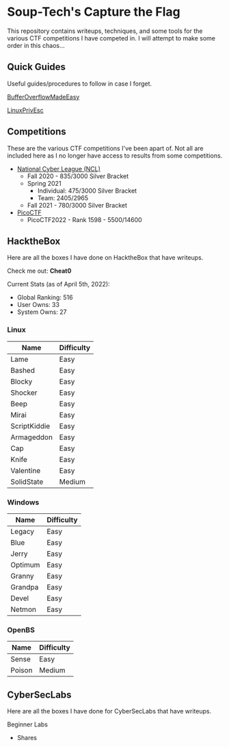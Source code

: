 # Soup-Tech's Capture the Flag
This repository contains writeups, techniques, and some tools for the various CTF competitions I have competed in. I will attempt to make some order in this chaos...

## Quick Guides
Useful guides/procedures to follow in case I forget.

[BufferOverflowMadeEasy](#)

[LinuxPrivEsc](#)

## Competitions
These are the various CTF competitions I've been apart of. Not all are included here as I no longer have access to results from some competitions.

- [National Cyber League (NCL)](https://cyberskyline.com/)
	- Fall 2020 - 835/3000 Silver Bracket
	- Spring 2021
		- Individual: 475/3000 Silver Bracket
		- Team: 2405/2965
	- Fall 2021 - 780/3000 Silver Bracket
- [PicoCTF](https://play.picoctf.org/login)
	- PicoCTF2022 - Rank 1598 - 5500/14600

## HacktheBox
Here are all the boxes I have done on HacktheBox that have writeups.

Check me out: **Cheat0**

Current Stats (as of April 5th, 2022):
- Global Ranking: 516
- User Owns: 33
- System Owns: 27

### Linux
| Name | Difficulty |
| ------ | --------- |
| Lame | Easy |
| Bashed | Easy |
| Blocky | Easy |
| Shocker | Easy |
| Beep | Easy |
| Mirai | Easy |
| ScriptKiddie | Easy |
| Armageddon | Easy |
| Cap | Easy |
| Knife | Easy |
| Valentine | Easy |
| SolidState | Medium |

### Windows
| Name | Difficulty |
| --- | --- |
| Legacy | Easy | 
| Blue | Easy |
| Jerry | Easy |
| Optimum | Easy |
| Granny | Easy | 
| Grandpa | Easy |
| Devel | Easy |
| Netmon | Easy |

### OpenBS
| Name  | Difficulty |
| --- | --- |
| Sense | Easy |
| Poison | Medium |

## CyberSecLabs
Here are all the boxes I have done for CyberSecLabs that have writeups.

Beginner Labs
- Shares

